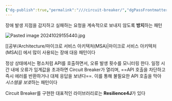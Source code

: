 ```yaml
---
{"dg-publish":true,"permalink":"///circuit-breaker/","dgPassFrontmatter":true}
---
```



장애 발생 지점을 감지하고 실패하는 요청을 계속적으로 보내지 않도록 **방지**하는 패턴

![Pasted image 20241029155440.jpg](/img/user/%EC%B2%A8%EB%B6%80%ED%8C%8C%EC%9D%BC/Pasted%20image%2020241029155440.jpg)

[[공부/Architecture/마이크로 서비스 아키텍처(MSA)\|마이크로 서비스 아키텍처(MSA)]] 에서 많이 사용되는 장애 대응 패턴이다

정상 상태에서는 평소처럼 API를 호출하면서, 오류 발생 횟수를 모니터링 한다.
일정 시간 내에 오류가 임계값을 초과하면 Circuit Breaker가 열리며, ==API 호출을 차단하고 즉시 에러를 반환하거나 대체 응답을 보낸다==.
이를 통해 불필요한 API 호출을 막아 *시스템을 보호*하는 패턴이다

Circuit Breaker를 구현한 대표적인 라이브러리로는 **Resilience4J**가 있다